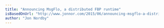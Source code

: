 ```yaml
---
title: "Announcing MsgFlo, a distributed FBP runtime"
isBasedOnUrl: "http://www.jonnor.com/2015/06/announcing-msgflo-a-distributed-fbp-runtime/"
author: "Jon Nordby"
---
```

